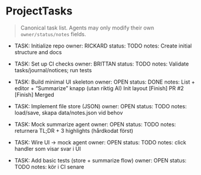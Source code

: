 # ProjectTasks

> Canonical task list. Agents may only modify their own `owner/status/notes` fields.

- TASK: Initialize repo
  owner: RICKARD
  status: TODO
  notes: Create initial structure and docs

- TASK: Set up CI checks
  owner: BRITTAN
  status: TODO
  notes: Validate tasks/journal/notices; run tests

- TASK: Build minimal UI skeleton
  owner: OPEN
  status: DONE
  notes: List + editor + “Summarize” knapp (utan riktig AI)
Init layout
[Finish] PR #2
[Finish] Merged

- TASK: Implement file store (JSON)
  owner: OPEN
  status: TODO
  notes: load/save, skapa data/notes.json vid behov

- TASK: Mock summarize agent
  owner: OPEN
  status: TODO
  notes: returnera TL;DR + 3 highlights (hårdkodat först)

- TASK: Wire UI → mock agent
  owner: OPEN
  status: TODO
  notes: click handler som visar svar i UI

- TASK: Add basic tests (store + summarize flow)
  owner: OPEN
  status: TODO
  notes: kör i CI senare
